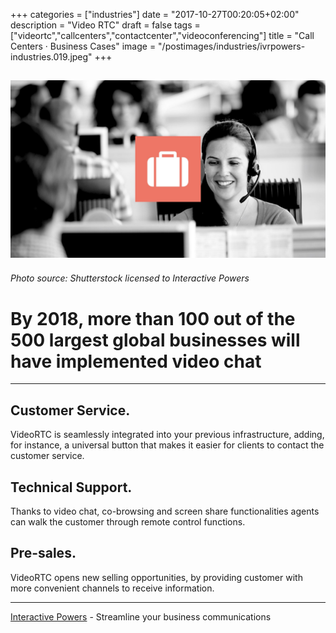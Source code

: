 +++
categories = ["industries"]
date = "2017-10-27T00:20:05+02:00"
description = "Video RTC"
draft = false
tags = ["videortc","callcenters","contactcenter","videoconferencing"]
title = "Call Centers · Business Cases"
image = "/postimages/industries/ivrpowers-industries.019.jpeg"
+++

![girl in a call center](/postimages/industries/ivrpowers-industries.019.jpeg)
-----------
######	Photo source: Shutterstock licensed to Interactive Powers

#	By 2018, more than 100 out of the 500 largest global businesses will have implemented video chat
---

##	Customer Service.

VideoRTC is seamlessly integrated into your previous infrastructure, adding, for instance, a universal button that makes it easier for clients to contact the customer service.


##	Technical Support.

Thanks to video chat, co-browsing and screen share functionalities agents can walk the customer through remote control functions.


## Pre-sales.


VideoRTC opens new selling opportunities, by providing customer with more convenient channels to receive information.


---
[Interactive Powers](http://www.ivrpowers.com/) - Streamline your business communications





